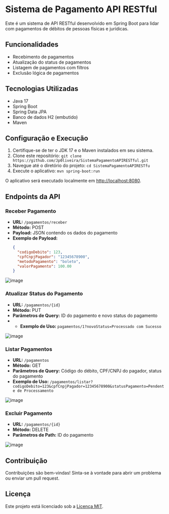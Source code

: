 # Sistema de Pagamento API RESTful

Este é um sistema de API RESTful desenvolvido em Spring Boot para lidar com pagamentos de débitos de pessoas físicas e jurídicas.

## Funcionalidades

- Recebimento de pagamentos
- Atualização do status de pagamentos
- Listagem de pagamentos com filtros
- Exclusão lógica de pagamentos

## Tecnologias Utilizadas

- Java 17
- Spring Boot
- Spring Data JPA
- Banco de dados H2 (embutido)
- Maven

## Configuração e Execução

1. Certifique-se de ter o JDK 17 e o Maven instalados em seu sistema.
2. Clone este repositório: `git clone https://github.com/Jp0liveira/SistemaPagamentoAPIRESTful.git`
3. Navegue até o diretório do projeto: `cd SistemaPagamentoAPIRESTfu`
4. Execute o aplicativo: `mvn spring-boot:run`

O aplicativo será executado localmente em [http://localhost:8080](http://localhost:8080).

## Endpoints da API

### Receber Pagamento

- **URL:** `/pagamentos/receber`
- **Método:** POST
- **Payload:** JSON contendo os dados do pagamento
- **Exemplo de Payload:**
  ```json
  {
    "codigoDebito": 123,
    "cpfCnpjPagador": "12345678900",
    "metodoPagamento": "boleto",
    "valorPagamento": 100.00
  }
  
![image](https://github.com/Jp0liveira/SistemaPagamentoAPIRESTful/assets/106454449/7fa9458f-c8eb-45eb-b8c6-1cb2781dc58d)

### Atualizar Status do Pagamento
- **URL:**  `/pagamentos/{id}`
- **Método:** PUT
- **Parâmetros de Query:** ID do pagamento e novo status do pagamento
- - **Exemplo de Uso:**
  `pagamentos/1?novoStatus=Processado com Sucesso`

![image](https://github.com/Jp0liveira/SistemaPagamentoAPIRESTful/assets/106454449/574f2bf5-a44a-4c2f-9fe5-d2f2ba69b920)

### Listar Pagamentos

- **URL:** `/pagamentos`
- **Método:** GET
- **Parâmetros de Query:** Código do débito, CPF/CNPJ do pagador, status do pagamento
- **Exemplo de Uso:**
  `/pagamentos/listar?codigoDebito=123&cpfCnpjPagador=12345678900&statusPagamento=Pendente de Processamento`

![image](https://github.com/Jp0liveira/SistemaPagamentoAPIRESTful/assets/106454449/256905a9-156a-43b0-b979-bb5c81d0018c)

### Excluir Pagamento

- **URL:** `/pagamentos/{id}`
- **Método:** DELETE
- **Parâmetros de Path:** ID do pagamento

![image](https://github.com/Jp0liveira/SistemaPagamentoAPIRESTful/assets/106454449/2969478c-a4ee-4878-b55a-8a2fc71b5fee)

## Contribuição

Contribuições são bem-vindas! Sinta-se à vontade para abrir um problema ou enviar um pull request.

## Licença

Este projeto está licenciado sob a [Licença MIT](https://opensource.org/licenses/MIT).
